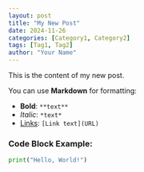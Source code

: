 ```yaml
---
layout: post
title: "My New Post"
date: 2024-11-26
categories: [Category1, Category2]
tags: [Tag1, Tag2]
author: "Your Name"
---
```

This is the content of my new post.

You can use **Markdown** for formatting:
- **Bold**: `**text**`
- *Italic*: `*text*`
- [Links](https://example.com): `[Link text](URL)`

### Code Block Example:
```python
print("Hello, World!")
